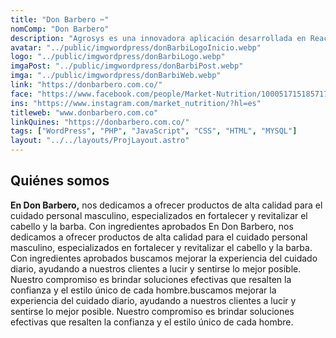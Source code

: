 ```yaml
---
title: "Don Barbero ✂️"
nomComp: "Don Barbero"
description: "Agrosys es una innovadora aplicación desarrollada en React Native para dispositivos Android y iOS. Esta herramienta recopila"
avatar: "../public/imgwordpress/donBarbiLogoInicio.webp"
logo: "../public/imgwordpress/donBarbiLogo.webp"
imgaPost: "../public/imgwordpress/donBarbiPost.webp"
imga: "../public/imgwordpress/donBarbiWeb.webp"
link: "https://donbarbero.com.co/"
face: "https://www.facebook.com/people/Market-Nutrition/100051715185717/"
ins: "https://www.instagram.com/market_nutrition/?hl=es"
titleweb: "www.donbarbero.com.co"
linkQuines: "https://donbarbero.com.co/"
tags: ["WordPress", "PHP", "JavaScript", "CSS", "HTML", "MYSQL"]
layout: "../../layouts/ProjLayout.astro"
---
```

## Quiénes somos

**En Don Barbero,** nos dedicamos a ofrecer productos de alta calidad para el cuidado personal masculino, especializados en fortalecer y revitalizar el cabello y la barba. Con ingredientes aprobados En Don Barbero, nos dedicamos a ofrecer productos de alta calidad para el cuidado personal masculino, especializados en fortalecer y revitalizar el cabello y la barba. Con ingredientes aprobados buscamos mejorar la experiencia del cuidado diario, ayudando a nuestros clientes a lucir y sentirse lo mejor posible. Nuestro compromiso es brindar soluciones efectivas que resalten la confianza y el estilo único de cada hombre.buscamos mejorar la experiencia del cuidado diario, ayudando a nuestros clientes a lucir y sentirse lo mejor posible. Nuestro compromiso es brindar soluciones efectivas que resalten la confianza y el estilo único de cada hombre.
